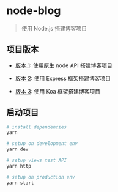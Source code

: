 # node-blog

> 使用 Node.js 搭建博客项目

## 项目版本

- [版本 1](https://github.com/haledc/node-blog/tree/original-api): 使用原生 node API 搭建博客项目

- [版本 2](https://github.com/haledc/node-blog/tree/express-version): 使用 Express 框架搭建博客项目

- [版本 3](https://github.com/haledc/node-blog/tree/express-version): 使用 Koa 框架搭建博客项目

## 启动项目

```bash
# install dependencies
yarn

# setup on development env
yarn dev

# setup views test API
yarn http

# setup on production env
yarn start
```
